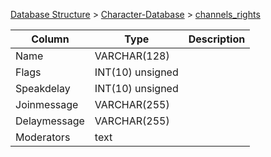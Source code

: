 [Database Structure](Database-Structure) > [Character-Database](Character-Database) > [channels_rights](channels_rights)

Column | Type | Description
--- | --- | ---
Name | VARCHAR(128) | 
Flags | INT(10) unsigned | 
Speakdelay | INT(10) unsigned | 
Joinmessage | VARCHAR(255) | 
Delaymessage | VARCHAR(255) | 
Moderators | text | 
